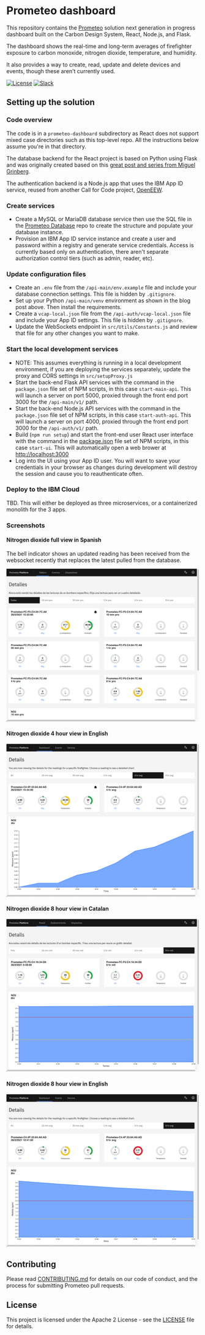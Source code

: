 # Prometeo dashboard

This repository contains the [Prometeo](https://github.com/Code-and-Response/Prometeo) solution next generation in progress dashboard built on the Carbon Design System, React, Node.js, and Flask. 

The dashboard shows the real-time and long-term averages of firefighter exposure to carbon monoxide, nitrogen dioxide, temperature, and humidity. 

It also provides a way to create, read, update and delete devices and events, though these aren't currently used.

[![License](https://img.shields.io/badge/License-Apache2-blue.svg)](https://www.apache.org/licenses/LICENSE-2.0) [![Slack](https://img.shields.io/badge/Join-Slack-blue)](https://callforcode.org/slack)

## Setting up the solution

### Code overview

The code is in a `prometeo-dashboard` subdirectory as React does not support mixed case directories such as this top-level repo. All the instructions below assume you're in that directory.

The database backend for the React project is based on Python using Flask and was originally created based on this [great post and series from Miguel Grinberg](https://blog.miguelgrinberg.com/post/how-to-create-a-react--flask-project). 

The authentication backend is a Node.js app that uses the IBM App ID service, reused from another Call for Code project, [OpenEEW](https://github.com/openeew/openeew-dashboard).

### Create services

* Create a MySQL or MariaDB database service then use the SQL file in the [Prometeo Database](https://github.com/Call-for-Code/Prometeo-Database) repo to create the structure and populate your database instance. 
* Provision an IBM App ID service instance and create a user and password within a registry and generate service credentials. Access is currently based only on authentication, there aren't separate authorization control tiers (such as admin, reader, etc).

### Update configuration files

* Create an `.env` file from the `/api-main/env.example` file and include your database connection settings. This file is hidden by `.gitignore`.
* Set up your Python `/api-main/venv` environment as shown in the blog post above. Then install the requirements.
* Create a `vcap-local.json` file from the `/api-auth/vcap-local.json` file and include your App ID settings. This file is hidden by `.gitignore`.
* Update the WebSockets endpoint in `src/Utils/Constants.js` and review that file for any other changes you want to make.

### Start the local development services

* NOTE: This assumes everything is running in a local development environment, if you are deploying the services separately, update the proxy and CORS settings in `src/setupProxy.js`
* Start the back-end Flask API services with the command in the `package.json` file set of NPM scripts, in this case `start-main-api`. This will launch a server on port 5000, proxied through the front end port 3000 for the `/api-main/v1/` path.
* Start the back-end Node.js API services with the command in the `package.json` file set of NPM scripts, in this case `start-auth-api`. This will launch a server on port 4000, proxied through the front end port 3000 for the `/api-auth/v1/` path.
* Build (`npm run setup`) and start the front-end user React user interface with the command in the [package.json](https://github.com/Call-for-Code/Prometeo-Dashboard/blob/master/prometeo-dashboard/package.json#L35) file set of NPM scripts, in this case `start-ui`. This will automatically open a web brower at [http://localhost:3000](http://localhost:3000)
* Log into the UI using your App ID user. You will want to save your credentials in your browser as changes during development will destroy the session and cause you to reauthenticate often.

### Deploy to the IBM Cloud

TBD. This will either be deployed as three microservices, or a containerized monolith for the 3 apps.

### Screenshots

#### Nitrogen dioxide full view in Spanish

The bell indicator shows an updated reading has been received from the websocket recently that replaces the latest pulled from the database.

![dashboard-events.png](/img/es-now-no2.png)

#### Nitrogen dioxide 4 hour view in English

![dashboard-events.png](/img/en-4hr-no2.png)

#### Nitrogen dioxide 8 hour view in Catalan

![dashboard-events.png](/img/ca-8hr-no2.png)

#### Nitrogen dioxide 8 hour view in English

![dashboard-events.png](/img/en-8hr-no2.png)


## Contributing

Please read [CONTRIBUTING.md](CONTRIBUTING.md) for details on our code of conduct, and the process for submitting Prometeo pull requests.

## License

This project is licensed under the Apache 2 License - see the [LICENSE](LICENSE) file for details.
